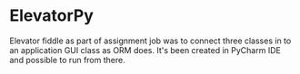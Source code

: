 # ElevatorPy

Elevator fiddle as part of assignment job was to connect three classes in to an application GUI class as ORM does. 
It's been created in PyCharm IDE and possible to run from there.
